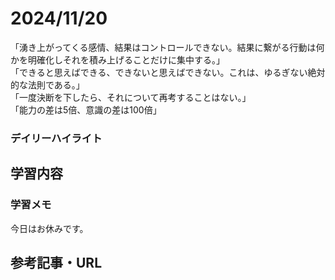 # 2024/11/20
「湧き上がってくる感情、結果はコントロールできない。結果に繋がる行動は何かを明確化しそれを積み上げることだけに集中する。」  
「できると思えばできる、できないと思えばできない。これは、ゆるぎない絶対的な法則である。」  
「一度決断を下したら、それについて再考することはない。」  
「能力の差は5倍、意識の差は100倍」  

### デイリーハイライト

## 学習内容

### 学習メモ
今日はお休みです。


## 参考記事・URL
